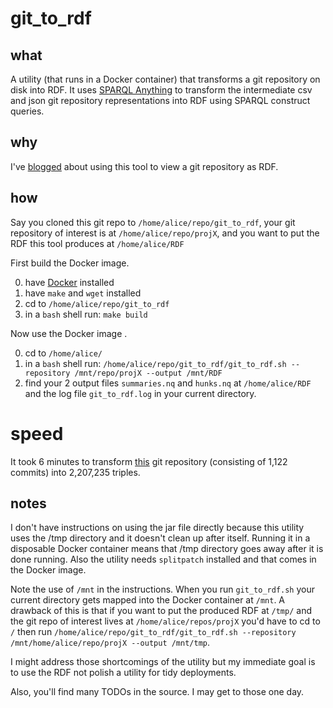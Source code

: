 # git_to_rdf

## what
A utility (that runs in a Docker container) that transforms a git repository on disk into RDF.
It uses [SPARQL Anything](https://github.com/SPARQL-Anything/sparql.anything) to transform the intermediate csv and json git repository representations into RDF using SPARQL construct queries.

## why
I've [blogged](https://github.com/justin2004/weblog/tree/master/git_repo_as_rdf#readme) about using this tool to view a git repository as RDF.

## how

Say you cloned this git repo to `/home/alice/repo/git_to_rdf`, your git repository of interest is at `/home/alice/repo/projX`, and you want to put the RDF this tool produces at `/home/alice/RDF`

First build the Docker image.

0) have [Docker](https://docs.docker.com/engine/install/) installed
0) have `make` and `wget` installed
0) cd to `/home/alice/repo/git_to_rdf`
0) in a `bash` shell run: `make build`

Now use the Docker image .

0) cd to `/home/alice/`
0) in a `bash` shell run: `/home/alice/repo/git_to_rdf/git_to_rdf.sh --repository /mnt/repo/projX --output /mnt/RDF`
0) find your 2 output files `summaries.nq` and `hunks.nq` at `/home/alice/RDF` and the log file `git_to_rdf.log` in your current directory.


# speed

It took 6 minutes to transform [this](https://github.com/SPARQL-Anything/sparql.anything) git repository (consisting of 1,122 commits) into 2,207,235 triples.



## notes

I don't have instructions on using the jar file directly because this utility uses the /tmp directory and it doesn't clean up after itself. Running it in a disposable Docker container means that /tmp directory goes away after it is done running. Also the utility needs `splitpatch` installed and that comes in the Docker image. 

Note the use of `/mnt` in the instructions. When you run `git_to_rdf.sh` your current directory gets mapped into the Docker container at `/mnt`. A drawback of this is that if you want to put the produced RDF at `/tmp/` and the git repo of interest lives at `/home/alice/repos/projX` you'd have to cd to `/` then run `/home/alice/repo/git_to_rdf/git_to_rdf.sh --repository /mnt/home/alice/repo/projX --output /mnt/tmp`.

I might address those shortcomings of the utility but my immediate goal is to use the RDF not polish a utility for tidy deployments.

Also, you'll find many TODOs in the source. I may get to those one day.
